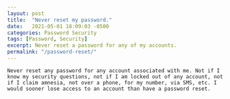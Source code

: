 ```yaml
---
layout: post
title:  "Never reset my password."
date:   2021-05-01 18:09:03 -0500
categories: Password Security
tags: [Password, Security]
excerpt: Never reset a password for any of my accounts.
permalink: "/password-reset/"
---
```


    Never reset any password for any account associated with me. Not if I know my security questions, not if I am locked out of any account, not if I claim amnesia, not over a phone, for my number, via SMS, etc. I would sooner lose access to an account than have a password reset.